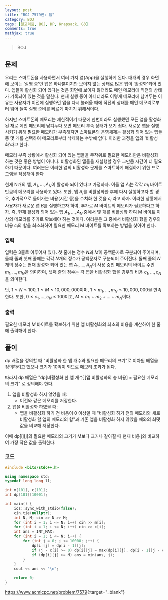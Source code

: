 ```yaml
---
layout: post
title: "BOJ 7579번: 앱"
category: BOJ
tags: [알고리즘, BOJ, DP, Knapsack, G3]
comments: true
mathjax: true
---
```


> BOJ

## 문제
우리는 스마트폰을 사용하면서 여러 가지 앱(App)을 실행하게 된다. 대개의 경우 화면에 보이는 ‘실행 중’인 앱은 하나뿐이지만 보이지 않는 상태로 많은 앱이 '활성화'되어 있다. 앱들이 활성화 되어 있다는 것은 화면에 보이지 않더라도 메인 메모리에 직전의 상태가 기록되어 있는 것을 말한다. 현재 실행 중이 아니더라도 이렇게 메모리에 남겨두는 이유는 사용자가 이전에 실행하던 앱을 다시 불러올 때에 직전의 상태를 메인 메모리로부터 읽어 들여 실행 준비를 빠르게 마치기 위해서이다.

하지만 스마트폰의 메모리는 제한적이기 때문에 한번이라도 실행했던 모든 앱을 활성화된 채로 메인 메모리에 남겨두다 보면 메모리 부족 상태가 오기 쉽다. 새로운 앱을 실행시키기 위해 필요한 메모리가 부족해지면 스마트폰의 운영체제는 활성화 되어 있는 앱들 중 몇 개를 선택하여 메모리로부터 삭제하는 수밖에 없다. 이러한 과정을 앱의 ‘비활성화’라고 한다.

메모리 부족 상황에서 활성화 되어 있는 앱들을 무작위로 필요한 메모리만큼 비활성화 하는 것은 좋은 방법이 아니다. 비활성화된 앱들을 재실행할 경우 그만큼 시간이 더 필요하기 때문이다. 여러분은 이러한 앱의 비활성화 문제를 스마트하게 해결하기 위한 프로그램을 작성해야 한다

현재 N개의 앱, $A_1, ..., A_N$이 활성화 되어 있다고 가정하자. 이들 앱 $A_i$는 각각 $m_i$ 바이트만큼의 메모리를 사용하고 있다. 또한, 앱 $A_i$를 비활성화한 후에 다시 실행하고자 할 경우, 추가적으로 들어가는 비용(시간 등)을 수치화 한 것을 $c_i$ 라고 하자. 이러한 상황에서 사용자가 새로운 앱 $B$를 실행하고자 하여, 추가로 $M$ 바이트의 메모리가 필요하다고 하자. 즉, 현재 활성화 되어 있는 앱 $A_1, ..., A_N$ 중에서 몇 개를 비활성화 하여 M 바이트 이상의 메모리를 추가로 확보해야 하는 것이다. 여러분은 그 중에서 비활성화 했을 경우의 비용 $c_i$의 합을 최소화하여 필요한 메모리 M 바이트를 확보하는 방법을 찾아야 한다.

### 입력
입력은 3줄로 이루어져 있다. 첫 줄에는 정수 $N$과 $M$이 공백문자로 구분되어 주어지며, 둘째 줄과 셋째 줄에는 각각 $N$개의 정수가 공백문자로 구분되어 주어진다. 둘째 줄의 $N$개의 정수는 현재 활성화 되어 있는 앱 $A_1, ..., A_N$이 사용 중인 메모리의 바이트 수인 $m_1, ..., m_N$을 의미하며, 셋째 줄의 정수는 각 앱을 비활성화 했을 경우의 비용 $c_1, ..., c_N$을 의미한다.

단, $1 ≤ N ≤ 100, 1 ≤ M ≤ 10,000,000$이며, $1 ≤ m_1, ..., m_N ≤ 10,000,000$을 만족한다. 또한, $0 ≤ c_1, ..., c_N ≤ 100$이고, $M ≤ m_1 + m_2 + ... + m_N$이다.

### 출력
필요한 메모리 $M$ 바이트를 확보하기 위한 앱 비활성화의 최소의 비용을 계산하여 한 줄에 출력해야 한다.

## 풀이
dp 배열을 정의할 때 "비활성화 한 앱 개수와 필요한 메모리의 크기"로 이차원 배열을 정의하려고 했으나 크기가 10억이 되므로 메모리 초과가 된다.

따라서 dp 배열은 "dp[비활성화 한 앱 개수][앱 비활성화의 총 비용] = 필요한 메모리의 크기" 로 정의해야 한다.

1. 앱을 비활성화 하지 않았을 때:
	* 이전와 같은 메모리를 저장한다.
2. 앱을 비활성화 하였을 때:
	* 앱을 비활성화 하기 전 비용이 0 이상일 때 "비활성화 하기 전의 메모리와 새로 비활성화 할 앱의 메모리의 합"과 기존 앱을 비활성화 하지 않았을 때와의 최댓값을 비교해 저장한다.

이때 dp[i][j]의 필요한 메모리의 크기가 M보다 크거나 같아질 때 현재 비용 j와 비교하여 가장 작은 값을 출력한다.

### 코드
```c++
#include <bits/stdc++.h>

using namespace std;
typedef long long ll;

int m[101], c[101];
int dp[101][10001];

int main() {
    ios::sync_with_stdio(false);
    cin.tie(nullptr);
    int N, M; cin >> N >> M;
    for (int i = 1; i <= N; i++) cin >> m[i];
    for (int i = 1; i <= N; i++) cin >> c[i];
    int ans = INT_MAX;
    for (int i = 1; i <= N; i++) {
        for (int j = 0; j <= 10000; j++) {
            dp[i][j] = dp[i - 1][j];
            if (j - c[i] >= 0) dp[i][j] = max(dp[i][j], dp[i - 1][j - c[i]] + m[i]);
            if (dp[i][j] >= M) ans = min(ans, j);
        }
    }
    cout << ans << "\n";

    return 0;
}

```

<https://www.acmicpc.net/problem/7579>{:target="_blank"}
